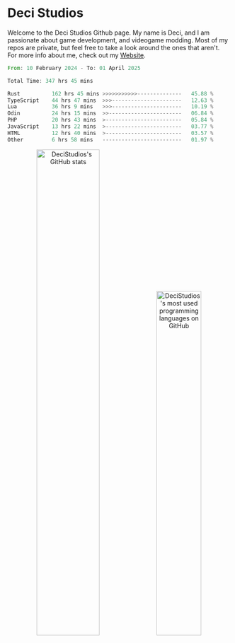 # Deci Studios
Welcome to the Deci Studios Github page. My name is Deci, and I am passionate about game development, and videogame modding. Most of my repos are private, but feel free to take a look around the ones that aren't.
For more info about me, check out my <a href="https://decidev.co.uk" target="_blank">Website</a>.
<!--START_SECTION:waka-->

```rust
From: 10 February 2024 - To: 01 April 2025

Total Time: 347 hrs 45 mins

Rust          162 hrs 45 mins >>>>>>>>>>>--------------   45.88 %
TypeScript    44 hrs 47 mins  >>>----------------------   12.63 %
Lua           36 hrs 9 mins   >>>----------------------   10.19 %
Odin          24 hrs 15 mins  >>-----------------------   06.84 %
PHP           20 hrs 43 mins  >------------------------   05.84 %
JavaScript    13 hrs 22 mins  >------------------------   03.77 %
HTML          12 hrs 40 mins  >------------------------   03.57 %
Other         6 hrs 58 mins   -------------------------   01.97 %
```

<!--END_SECTION:waka-->
<p align="center">
  <a href="https://github.com/anuraghazra/github-readme-stats" target="_blank"><img src="https://github-readme-stats.vercel.app/api?username=decistudios&show_icons=true&count_private=true&theme=omni&hide_border=true" alt="DeciStudios's GitHub stats" width="53.1%" /></a>
  <a href="https://github.com/anuraghazra/github-readme-stats" target="_blank"><img width="44.7%" src="https://github-readme-stats.vercel.app/api/top-langs/?username=decistudios&theme=omni&layout=compact&hide_border=true&langs_count=6" alt="DeciStudios's most used programming languages on GitHub" /></a>
</p>


